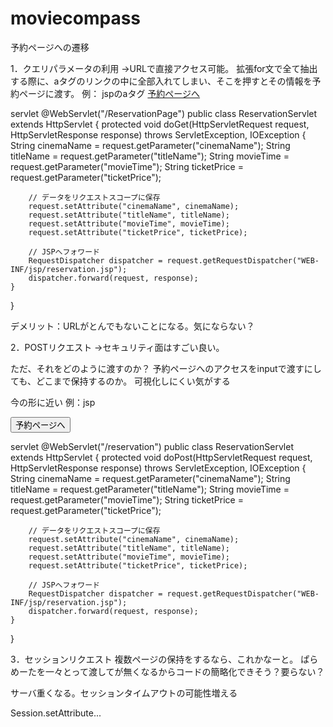 # moviecompass

予約ページへの遷移

1．クエリパラメータの利用
→URLで直接アクセス可能。
拡張for文で全て抽出する際に、aタグのリンクの中に全部入れてしまい、そこを押すとその情報を予約ページに渡す。
例：
jspのaタグ
<a href="/ReservationPage?cinemaName=<%= sc.getCinemaName() %>&titleName=<%= sc.getTitleName() %>&movieTime=<%= sc.getMovieTime() %>&ticketPrice=<%= sc.getTicketPrice() %>">予約ページへ</a>

servlet
@WebServlet("/ReservationPage")
public class ReservationServlet extends HttpServlet {
    protected void doGet(HttpServletRequest request, HttpServletResponse response) throws ServletException, IOException {
        String cinemaName = request.getParameter("cinemaName");
        String titleName = request.getParameter("titleName");
        String movieTime = request.getParameter("movieTime");
        String ticketPrice = request.getParameter("ticketPrice");

        // データをリクエストスコープに保存
        request.setAttribute("cinemaName", cinemaName);
        request.setAttribute("titleName", titleName);
        request.setAttribute("movieTime", movieTime);
        request.setAttribute("ticketPrice", ticketPrice);

        // JSPへフォワード
        RequestDispatcher dispatcher = request.getRequestDispatcher("WEB-INF/jsp/reservation.jsp");
        dispatcher.forward(request, response);
    }
}

デメリット：URLがとんでもないことになる。気にならない？

2．POSTリクエスト
→セキュリティ面はすごい良い。

ただ、それをどのように渡すのか？
予約ページへのアクセスをinputで渡すにしても、どこまで保持するのか。
可視化しにくい気がする

今の形に近い
例：jsp
<form action="/reservation" method="POST">
    <input type="hidden" name="cinemaName" value="<%= sc.getCinemaName() %>">
    <input type="hidden" name="titleName" value="<%= sc.getTitleName() %>">
    <input type="hidden" name="movieTime" value="<%= sc.getMovieTime() %>">
    <input type="hidden" name="ticketPrice" value="<%= sc.getTicketPrice() %>">
    <button type="submit">予約ページへ</button>
</form>

servlet
@WebServlet("/reservation")
public class ReservationServlet extends HttpServlet {
    protected void doPost(HttpServletRequest request, HttpServletResponse response) throws ServletException, IOException {
        String cinemaName = request.getParameter("cinemaName");
        String titleName = request.getParameter("titleName");
        String movieTime = request.getParameter("movieTime");
        String ticketPrice = request.getParameter("ticketPrice");

        // データをリクエストスコープに保存
        request.setAttribute("cinemaName", cinemaName);
        request.setAttribute("titleName", titleName);
        request.setAttribute("movieTime", movieTime);
        request.setAttribute("ticketPrice", ticketPrice);

        // JSPへフォワード
        RequestDispatcher dispatcher = request.getRequestDispatcher("WEB-INF/jsp/reservation.jsp");
        dispatcher.forward(request, response);
    }
}

3．セッションリクエスト
複数ページの保持をするなら、これかなーと。
ぱらめーたを一々とって渡してが無くなるからコードの簡略化できそう？要らない？

サーバ重くなる。セッションタイムアウトの可能性増える

Session.setAttribute...
